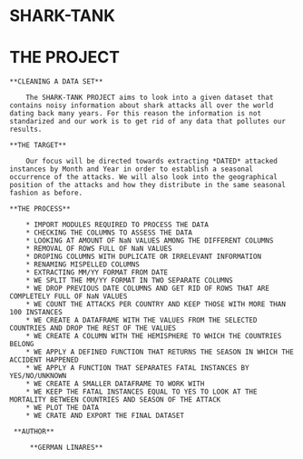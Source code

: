 # SHARK-TANK

# THE PROJECT

    **CLEANING A DATA SET**
    
        The SHARK-TANK PROJECT aims to look into a given dataset that contains noisy information about shark attacks all over the world dating back many years. For this reason the information is not standarized and our work is to get rid of any data that pollutes our results.
        
    **THE TARGET**
    
        Our focus will be directed towards extracting *DATED* attacked instances by Month and Year in order to establish a seasonal occurrence of the attacks. We will also look into the geographical position of the attacks and how they distribute in the same seasonal fashion as before.
        
    **THE PROCESS**
    
        * IMPORT MODULES REQUIRED TO PROCESS THE DATA
        * CHECKING THE COLUMNS TO ASSESS THE DATA
        * LOOKING AT AMOUNT OF NaN VALUES AMONG THE DIFFERENT COLUMNS
        * REMOVAL OF ROWS FULL OF NaN VALUES
        * DROPING COLUMNS WITH DUPLICATE OR IRRELEVANT INFORMATION
        * RENAMING MISPELLED COLUMNS
        * EXTRACTING MM/YY FORMAT FROM DATE
        * WE SPLIT THE MM/YY FORMAT IN TWO SEPARATE COLUMNS
        * WE DROP PREVIOUS DATE COLUMNS AND GET RID OF ROWS THAT ARE COMPLETELY FULL OF NaN VALUES
        * WE COUNT THE ATTACKS PER COUNTRY AND KEEP THOSE WITH MORE THAN 100 INSTANCES
        * WE CREATE A DATAFRAME WITH THE VALUES FROM THE SELECTED COUNTRIES AND DROP THE REST OF THE VALUES
        * WE CREATE A COLUMN WITH THE HEMISPHERE TO WHICH THE COUNTRIES BELONG
        * WE APPLY A DEFINED FUNCTION THAT RETURNS THE SEASON IN WHICH THE ACCIDENT HAPPENED
        * WE APPLY A FUNCTION THAT SEPARATES FATAL INSTANCES BY YES/NO/UNKNOWN
        * WE CREATE A SMALLER DATAFRAME TO WORK WITH
        * WE KEEP THE FATAL INSTANCES EQUAL TO YES TO LOOK AT THE MORTALITY BETWEEN COUNTRIES AND SEASON OF THE ATTACK
        * WE PLOT THE DATA
        * WE CRATE AND EXPORT THE FINAL DATASET
        
     **AUTHOR**
     
         **GERMAN LINARES**